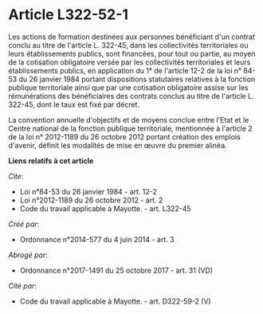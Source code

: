 # Article L322-52-1

Les actions de formation destinées aux personnes bénéficiant d'un contrat conclu au titre de l'article L. 322-45, dans les
collectivités territoriales ou leurs établissements publics, sont financées, pour tout ou partie, au moyen de la cotisation
obligatoire versée par les collectivités territoriales et leurs établissements publics, en application du 1° de l'article
12-2 de la loi n° 84-53 du 26 janvier 1984 portant dispositions statutaires relatives à la fonction publique territoriale
ainsi que par une cotisation obligatoire assise sur les rémunérations des bénéficiaires des contrats conclus au titre de
l'article L. 322-45, dont le taux est fixé par décret. 

La convention annuelle d'objectifs et de moyens conclue entre l'Etat et le Centre national de la fonction publique
territoriale, mentionnée à l'article 2 de la loi n° 2012-1189 du 26 octobre 2012 portant création des emplois d'avenir,
définit les modalités de mise en œuvre du premier alinéa.

**Liens relatifs à cet article**

_Cite_:

  - Loi n°84-53 du 26 janvier 1984 - art. 12-2
  - Loi n°2012-1189 du 26 octobre 2012 - art. 2
  - Code du travail applicable à Mayotte. - art. L322-45

_Créé par_:

  - Ordonnance n°2014-577 du 4 juin 2014 - art. 3

_Abrogé par_:

  - Ordonnance n°2017-1491 du 25 octobre 2017 - art. 31 (VD)

_Cité par_:

  - Code du travail applicable à Mayotte. - art. D322-59-2 (V)
